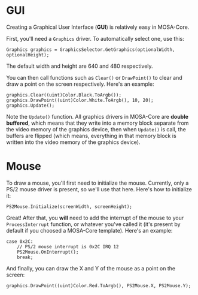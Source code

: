 # GUI

Creating a Graphical User Interface (**GUI**) is relatively easy in MOSA-Core.

First, you'll need a ``Graphics`` driver. To automatically select one, use this:

``Graphics graphics = GraphicsSelector.GetGraphics(optionalWidth, optionalHeight);``

The default width and height are 640 and 480 respectively.

You can then call functions such as ``Clear()`` or ``DrawPoint()`` to clear and draw a point on the screen respectively. Here's an example:

```
graphics.Clear((uint)Color.Black.ToArgb());
graphics.DrawPoint((uint)Color.White.ToArgb(), 10, 20);
graphics.Update();
```

Note the ``Update()`` function. All graphics drivers in MOSA-Core are **double buffered**, which means that they write into a memory block separate from the video memory of the graphics device, then when ``Update()`` is call, the buffers are flipped (which means, everything in that memory block is written into the video memory of the graphics device).

# Mouse

To draw a mouse, you'll first need to initialize the mouse. Currently, only a PS/2 mouse driver is present, so we'll use that here. Here's how to initialize it:

``PS2Mouse.Initialize(screenWidth, screenHeight);``

Great! After that, you **will** need to add the interrupt of the mouse to your ``ProcessInterrupt`` function, or whatever you've called it (it's present by default if you choosed a MOSA-Core template). Here's an example:

```
case 0x2C:
    // PS/2 mouse interrupt is 0x2C IRQ 12
    PS2Mouse.OnInterrupt();
    break;
```

And finally, you can draw the X and Y of the mouse as a point on the screen:

``graphics.DrawPoint((uint)Color.Red.ToArgb(), PS2Mouse.X, PS2Mouse.Y);``